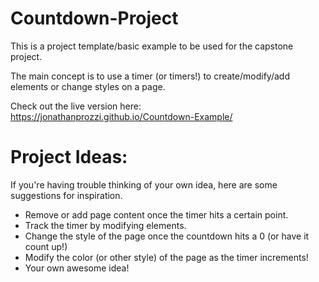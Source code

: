 # Countdown-Project
This is a project template/basic example to be used for the capstone project. 

The main concept is to use a timer (or timers!) to create/modify/add elements or change styles on a page.

Check out the live version here: https://jonathanprozzi.github.io/Countdown-Example/

# Project Ideas:
If you're having trouble thinking of your own idea, here are some suggestions for inspiration.
* Remove or add page content once the timer hits a certain point.
* Track the timer by modifying elements. 
* Change the style of the page once the countdown hits a 0 (or have it count up!)
* Modify the color (or other style) of the page as the timer increments!
* Your own awesome idea!
